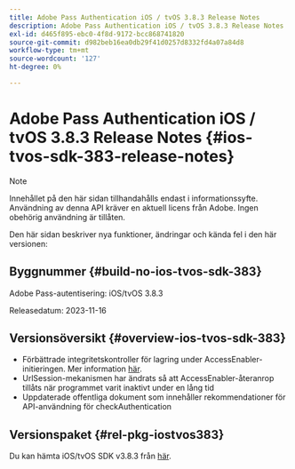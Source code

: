 ```yaml
---
title: Adobe Pass Authentication iOS / tvOS 3.8.3 Release Notes
description: Adobe Pass Authentication iOS / tvOS 3.8.3 Release Notes
exl-id: d465f895-ebc0-4f8d-9172-bcc868741820
source-git-commit: d982beb16ea0db29f41d0257d8332fd4a07a84d8
workflow-type: tm+mt
source-wordcount: '127'
ht-degree: 0%

---
```


# Adobe Pass Authentication iOS / tvOS 3.8.3 Release Notes {#ios-tvos-sdk-383-release-notes}

>[!NOTE]
>
>Innehållet på den här sidan tillhandahålls endast i informationssyfte. Användning av denna API kräver en aktuell licens från Adobe. Ingen obehörig användning är tillåten.

Den här sidan beskriver nya funktioner, ändringar och kända fel i den här versionen:

## Byggnummer {#build-no-ios-tvos-sdk-383}

Adobe Pass-autentisering: iOS/tvOS 3.8.3

Releasedatum: 2023-11-16



## Versionsöversikt {#overview-ios-tvos-sdk-383}

* Förbättrade integritetskontroller för lagring under AccessEnabler-initieringen. Mer information [här](/help/authentication/integration-guide-programmers/legacy/sdks/ios-tvos-sdk/iostvos-sdk-storage-integrity-checks.md).
* UrlSession-mekanismen har ändrats så att AccessEnabler-återanrop tillåts när programmet varit inaktivt under en lång tid
* Uppdaterade offentliga dokument som innehåller rekommendationer för API-användning för checkAuthentication


## Versionspaket {#rel-pkg-iostvos383}

Du kan hämta iOS/tvOS SDK v3.8.3 från [här](https://tve.zendesk.com/hc/en-us/articles/204963209-iOS-tvOS-Native-AccessEnabler-Library).
